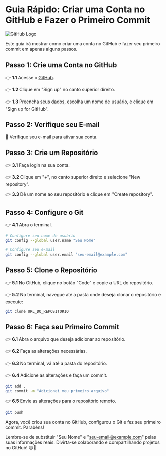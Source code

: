 # Guia Rápido: Criar uma Conta no GitHub e Fazer o Primeiro Commit

![GitHub Logo](https://github.githubassets.com/images/modules/logos_page/GitHub-Mark.png)

Este guia irá mostrar como criar uma conta no GitHub e fazer seu primeiro commit em apenas alguns passos.

## Passo 1: Crie uma Conta no GitHub

👉 **1.1** Acesse o [GitHub](https://github.com).

👉 **1.2** Clique em "Sign up" no canto superior direito.

👉 **1.3** Preencha seus dados, escolha um nome de usuário, e clique em "Sign up for GitHub".

## Passo 2: Verifique seu E-mail

📧 Verifique seu e-mail para ativar sua conta.

## Passo 3: Crie um Repositório

👉 **3.1** Faça login na sua conta.

👉 **3.2** Clique em "+", no canto superior direito e selecione "New repository".

👉 **3.3** Dê um nome ao seu repositório e clique em "Create repository".

## Passo 4: Configure o Git

👉 **4.1** Abra o terminal.

```bash
# Configure seu nome de usuário
git config --global user.name "Seu Nome"

# Configure seu e-mail
git config --global user.email "seu-email@example.com"

```
## Passo 5: Clone o Repositório

👉 **5.1** No GitHub, clique no botão "Code" e copie a URL do repositório.

👉 **5.2** No terminal, navegue até a pasta onde deseja clonar o repositório e execute:

```bash
git clone URL_DO_REPOSITORIO
```
## Passo 6: Faça seu Primeiro Commit

👉 **6.1** Abra o arquivo que deseja adicionar ao repositório.

👉 **6.2** Faça as alterações necessárias.

👉 **6.3** No terminal, vá até a pasta do repositório.

👉 **6.4** Adicione as alterações e faça um commit.

```bash
git add .
git commit -m "Adicionei meu primeiro arquivo"
```
👉 **6.5** Envie as alterações para o repositório remoto.

```bash
git push
```

Agora, você criou sua conta no GitHub, configurou o Git e fez seu primeiro commit. Parabéns!

Lembre-se de substituir "Seu Nome" e "seu-email@example.com" pelas suas informações reais. Divirta-se colaborando e compartilhando projetos no GitHub! 😄🚀